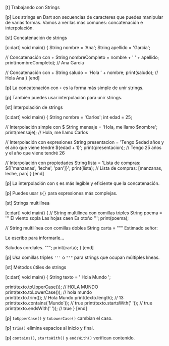 [t] Trabajando con Strings

[p]
Los strings en Dart son secuencias de caracteres que puedes manipular de varias formas. Vamos a ver las más comunes: concatenación e interpolación.

[st] Concatenación de strings

[c:dart]
void main() {
  String nombre = 'Ana';
  String apellido = 'García';
  
  // Concatenación con +
  String nombreCompleto = nombre + ' ' + apellido;
  print(nombreCompleto); // Ana García
  
  // Concatenación con +
  String saludo = 'Hola ' + nombre;
  print(saludo); // Hola Ana
}
[end]


[p]
La concatenación con `+` es la forma más simple de unir strings.

[p]
También puedes usar interpolación para unir strings.

[st] Interpolación de strings

[c:dart]
void main() {
  String nombre = 'Carlos';
  int edad = 25;
  
  // Interpolación simple con $
  String mensaje = 'Hola, me llamo $nombre';
  print(mensaje); // Hola, me llamo Carlos
  
  // Interpolación con expresiones
  String presentacion = 'Tengo $edad años y el año que viene tendré ${edad + 1}';
  print(presentacion); // Tengo 25 años y el año que viene tendré 26
  
  // Interpolación con propiedades
  String lista = 'Lista de compras: ${['manzanas', 'leche', 'pan']}';
  print(lista); // Lista de compras: [manzanas, leche, pan]
}
[end]


[p]
La interpolación con `$` es más legible y eficiente que la concatenación.

[p]
Puedes usar `${}` para expresiones más complejas.

[st] Strings multilínea

[c:dart]
void main() {
  // String multilínea con comillas triples
  String poema = '''
  El viento sopla
  Las hojas caen
  Es otoño
  ''';
  print(poema);
  
  // String multilínea con comillas dobles
  String carta = """
  Estimado señor:
  
  Le escribo para informarle...
  
  Saludos cordiales.
  """;
  print(carta);
}
[end]


[p]
Usa comillas triples `'''` o `"""` para strings que ocupan múltiples líneas.

[st] Métodos útiles de strings

[c:dart]
void main() {
  String texto = '  Hola Mundo  ';
  
  print(texto.toUpperCase()); //   HOLA MUNDO  
  print(texto.toLowerCase()); //   hola mundo  
  print(texto.trim()); // Hola Mundo
  print(texto.length); // 13
  print(texto.contains('Mundo')); // true
  print(texto.startsWith('  ')); // true
  print(texto.endsWith('  ')); // true
}
[end]


[p]
`toUpperCase()` y `toLowerCase()` cambian el caso.

[p]
`trim()` elimina espacios al inicio y final.

[p]
`contains()`, `startsWith()` y `endsWith()` verifican contenido.


